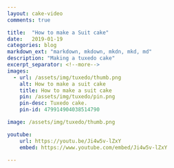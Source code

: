 ```yaml
---
layout: cake-video
comments: true

title:  "How to make a Suit cake"
date:   2019-01-19
categories: blog
markdown_ext: "markdown, mkdown, mkdn, mkd, md"
description: "Making a tuxedo cake"
excerpt_separator: <!--more-->
images: 
  - url: /assets/img/tuxedo/thumb.png
    alt: How to make a suit cake
    title: How to make a suit cake
    pin: /assets/img/tuxedo/pin.png
    pin-desc: Tuxedo cake.
    pin-id: 479914904038514790

image: /assets/img/tuxedo/thumb.png

youtube:
    url: https://youtu.be/Ji4w5v-lZxY
    embed: https://www.youtube.com/embed/Ji4w5v-lZxY
 
---
```


